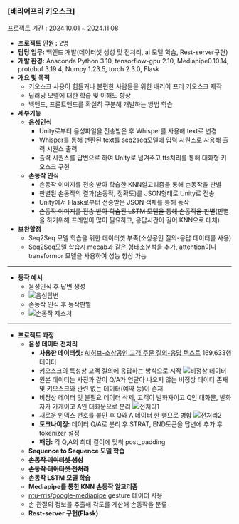 ### **[배리어프리 키오스크]**
프로젝트 기간 : 2024.10.01 ~ 2024.11.08
- **프로젝트 인원 :** 2명
- **담당 업무:** 백앤드 개발(데이터셋 생성 및 전처리, ai 모델 학습, Rest-server구현)
- **개발 환경:** Anaconda Python 3.10, tensorflow-gpu 2.10, Mediapipe0.10.14, protobuf 3.19.4, Numpy 1.23.5, torch 2.3.0, Flask
- **개요 및 목적**
    - 키오스크 사용이 힘들거나 불편한 사람들을 위한 배리어 프리 키오스크 제작
    - 딥러닝 모델에 대한 학습 및 이해도 향상
    - 백앤드, 프론트앤드를 확실히 구분해 개발하는 방법 학습
- **세부기능**
  - **음성인식**
    - Unity로부터 음성파일을 전송받은 후 Whisper를 사용해 text로 변경
    - Whisper를 통해 변환된 text를 seq2seq모델에 입력 시퀀스로 사용해 출력 시퀀스 출력
    - 출력 시퀀스를 답변으로 하여 Unity로 넘겨주고 tts처리를 통해 대화형 키오스크 구현
  - **손동작 인식**
    - 손동작 이미지를 전송 받아 학습한 KNN알고리즘을 통해 손동작을 판별
    - 판별된 손동작의 결과(손동작, 정확도)를 JSON형태로 Unity로 전송
    - Unity에서 Flask로부터 전송받은 JSON 객체를 통해 동작
    - ~~손동작 이미지를 전송 받아 학습된 LSTM 모델을 통해 손동작을 판별~~(판별을 하기위해 프레임이 많이 필요하고, 응답시간이 길어 KNN으로 대체)
- **보완할점**
    - Seq2Seq 모델 학습을 위한 데이터셋 부족(소상공인 질의-응답 데이터를 사용)
    - Seq2Seq모델 학습시 mecab과 같은 형태소분석을 추가, attention이나 transformor 모델을 사용하여 성능 향상 가능
 
<hr>

- **동작 예시**
  - 음성인식 후 답변 생성
  - ![음성답변](https://github.com/user-attachments/assets/fdd25b13-de30-4a40-9301-d732ed3e4411)
  - 손동작 인식 후 동작판별
  - ![손동작 제스쳐]("https://github.com/user-attachments/assets/5b06fd66-0a7d-4d86-a777-a158e7c01bb1")
  <!-- - ![손동작](https://github.com/user-attachments/assets/fd820497-1833-4aed-bf28-12b7245fc748) -->


 

<hr>

- **프로젝트 과정**
  - **음성 데이터 전처리**
    - **사용한 데이터셋:** [AI허브-소상공인 고객 주문 질의-응답 텍스트](https://www.aihub.or.kr/aihubdata/data/view.do?currMenu=115&topMenu=100&dataSetSn=102) 169,633행 데이터
    - 키오스크의 특성상 고객 질의에 응답하는 방식으로 시작
     ![비정상 데이터](https://github.com/user-attachments/assets/ced4955b-284e-4d77-9dea-bc3f4e83bd11)
    - 원본 데이터는 사진과 같이 Q/A가 연달아 나오지 않는 비정상 데이터 존재 및 키오스크와 관련 없는 데이터(예약 등)이 존재
    - 비정상 데이터 및 불필요 데이터 삭제, 고객이 발화자이고 Q인 대화문, 발화자가 가게이고 A인 대화문으로 분리
    ![전처리1](https://github.com/user-attachments/assets/c34e18ad-b541-4d2b-bb86-a6fc7e561dcd)
    - 새로운 인덱스 번호를 붙인 후 Q와 A 데이터 한 행으로 병합
    ![전처리2](https://github.com/user-attachments/assets/bbf2dd7f-b207-4b3c-a145-c71086c56bd8)
    - **토크나이징:** 데이터 Q/A로 분리 후 STRAT, END토큰을 답변에 추가 후 tokenizer 설정
    - **패딩:** 각 Q,A의 최대 길이에 맞춰 post_padding
  - **Sequence to Sequence 모델 학습**
  -  ~~**손동작 데이터셋 생성**~~
  -  ~~**손동작 데이터셋 전처리**~~
  -  ~~**손동작 LSTM 모델 학습**~~
  -  **Mediapipe를 통한 KNN 손동작 알고리즘**
    - [ntu-rris/google-mediapipe](https://github.com/ntu-rris/google-mediapipe) gesture 데이터 사용
    - 손 관절의 정보를 추출해 각도를 계산해 손동작을 분류
  -  **Rest-server 구현(Flask)**
